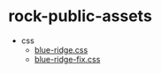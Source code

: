 # rock-public-assets

- css
  - [blue-ridge.css](https://blueridgecommunitychurch.github.io/rock-public-assets/css/blue-ridge.css)
  - [blue-ridge-fix.css](https://blueridgecommunitychurch.github.io/rock-public-assets/css/blue-ridge-fix.css)
  
